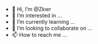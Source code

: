 - 👋 Hi, I’m @Zkwr
- 👀 I’m interested in ...
- 🌱 I’m currently learning ...
- 💞️ I’m looking to collaborate on ...
- 📫 How to reach me ...

<!---
Zkwr/Zkwr is a ✨ special ✨ repository because its `README.md` (this file) appears on your GitHub profile.
You can click the Preview link to take a look at your changes.
--->
